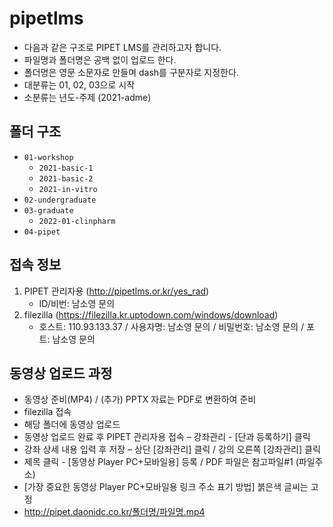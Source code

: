 # pipetlms

- 다음과 같은 구조로 PIPET LMS를 관리하고자 합니다.
- 파일명과 폴더명은 공백 없이 업로드 한다.
- 폴더명은 영문 소문자로 만들며 dash를 구분자로 지정한다.
- 대분류는 01, 02, 03으로 시작
- 소분류는 년도-주제 (2021-adme)

## 폴더 구조

- `01-workshop`
    * `2021-basic-1`
    * `2021-basic-2`
    * `2021-in-vitro`
- `02-undergraduate`
- `03-graduate`
    * `2022-01-clinpharm` 
- `04-pipet`

## 접속 정보

1. PIPET 관리자용 (http://pipetlms.or.kr/yes_rad)
    * ID/비번: 남소영 문의
2. filezilla (https://filezilla.kr.uptodown.com/windows/download)
    * 호스트: 110.93.133.37 / 사용자명: 남소영 문의 / 비밀번호: 남소영 문의 / 포트: 남소영 문의

## 동영상 업로드 과정

- 동영상 준비(MP4) / (추가) PPTX 자료는 PDF로 변환하여 준비
- filezilla 접속 
- 해당 폴더에 동영상 업로드 
- 동영상 업로드 완료 후 PIPET 관리자용 접속 – 강좌관리 - [단과 등록하기] 클릭
- 강좌 상세 내용 입력 후 저장 – 상단 [강좌관리] 클릭 / 강의 오른쪽 [강좌관리] 클릭
- 제목 클릭 - [동영상 Player PC+모바일용] 등록 / PDF 파일은 참고파일#1 (파일주소)
- [가장 중요한 동영상 Player PC+모바일용 링크 주소 표기 방법] 붉은색 글씨는 고정
- http://pipet.daonidc.co.kr/폴더명/파일명.mp4
